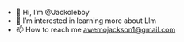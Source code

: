 - 👋 Hi, I’m @Jackoleboy
- 👀 I’m interested in learning more about Llm
- 📫 How to reach me awemojackson1@gmail.com

<!---
Jackoleboy/Jackoleboy is a ✨ special ✨ repository because its `README.md` (this file) appears on your GitHub profile.
You can click the Preview link to take a look at your changes.
--->
